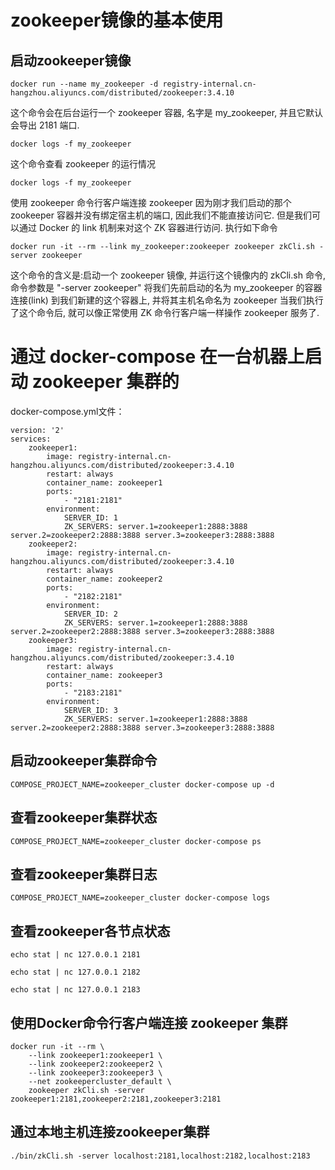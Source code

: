 # zookeeper镜像的基本使用
## 启动zookeeper镜像

    docker run --name my_zookeeper -d registry-internal.cn-hangzhou.aliyuncs.com/distributed/zookeeper:3.4.10
这个命令会在后台运行一个 zookeeper 容器, 名字是 my_zookeeper, 并且它默认会导出 2181 端口.

    docker logs -f my_zookeeper
这个命令查看 zookeeper 的运行情况

    docker logs -f my_zookeeper
使用 zookeeper 命令行客户端连接 zookeeper 因为刚才我们启动的那个 zookeeper 容器并没有绑定宿主机的端口, 因此我们不能直接访问它. 
但是我们可以通过 Docker 的 link 机制来对这个 ZK 容器进行访问. 执行如下命令

    docker run -it --rm --link my_zookeeper:zookeeper zookeeper zkCli.sh -server zookeeper
这个命令的含义是:启动一个 zookeeper 镜像, 并运行这个镜像内的 zkCli.sh 命令, 命令参数是 "-server zookeeper"
将我们先前启动的名为 my_zookeeper 的容器连接(link) 到我们新建的这个容器上, 并将其主机名命名为 zookeeper
当我们执行了这个命令后, 就可以像正常使用 ZK 命令行客户端一样操作 zookeeper 服务了.

# 通过 docker-compose 在一台机器上启动 zookeeper 集群的
docker-compose.yml文件：

    version: '2'
    services:
        zookeeper1:
            image: registry-internal.cn-hangzhou.aliyuncs.com/distributed/zookeeper:3.4.10
            restart: always
            container_name: zookeeper1
            ports:
                - "2181:2181"
            environment:
                SERVER_ID: 1
                ZK_SERVERS: server.1=zookeeper1:2888:3888 server.2=zookeeper2:2888:3888 server.3=zookeeper3:2888:3888
        zookeeper2:
            image: registry-internal.cn-hangzhou.aliyuncs.com/distributed/zookeeper:3.4.10
            restart: always
            container_name: zookeeper2
            ports:
                - "2182:2181"
            environment:
                SERVER_ID: 2
                ZK_SERVERS: server.1=zookeeper1:2888:3888 server.2=zookeeper2:2888:3888 server.3=zookeeper3:2888:3888
        zookeeper3:
            image: registry-internal.cn-hangzhou.aliyuncs.com/distributed/zookeeper:3.4.10
            restart: always
            container_name: zookeeper3
            ports:
                - "2183:2181"
            environment:
                SERVER_ID: 3
                ZK_SERVERS: server.1=zookeeper1:2888:3888 server.2=zookeeper2:2888:3888 server.3=zookeeper3:2888:3888

## 启动zookeeper集群命令
    COMPOSE_PROJECT_NAME=zookeeper_cluster docker-compose up -d
## 查看zookeeper集群状态
    COMPOSE_PROJECT_NAME=zookeeper_cluster docker-compose ps
## 查看zookeeper集群日志
    COMPOSE_PROJECT_NAME=zookeeper_cluster docker-compose logs

## 查看zookeeper各节点状态
    echo stat | nc 127.0.0.1 2181

    echo stat | nc 127.0.0.1 2182

    echo stat | nc 127.0.0.1 2183

## 使用Docker命令行客户端连接 zookeeper 集群
    docker run -it --rm \
        --link zookeeper1:zookeeper1 \
        --link zookeeper2:zookeeper2 \
        --link zookeeper3:zookeeper3 \
        --net zookeepercluster_default \
        zookeeper zkCli.sh -server zookeeper1:2181,zookeeper2:2181,zookeeper3:2181
        
## 通过本地主机连接zookeeper集群
    ./bin/zkCli.sh -server localhost:2181,localhost:2182,localhost:2183

